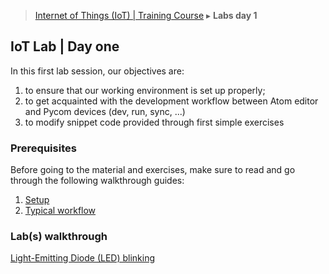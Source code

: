 > [Internet of Things (IoT) | Training Course](1-lab-day-1.md) ▸ **Labs day 1**

## IoT Lab | Day one
In this first lab session, our objectives are:
1. to ensure that our working environment is set up properly;
2. to get acquainted with the development workflow between Atom editor and Pycom devices (dev, run, sync, ...)
2. to modify snippet code provided through first simple exercises

### Prerequisites
Before going to the material and exercises, make sure to read and go through the following walkthrough guides:

1. [Setup](setup.md)
2. [Typical workflow](workflow.md)

### Lab(s) walkthrough
[Light-Emitting Diode (LED) blinking](LED.md)
